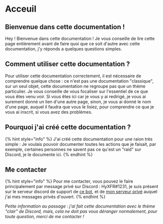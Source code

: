 # Acceuil

## Bienvenue dans cette documentation ! <a id="welcome"></a>

Hey ! Bienvenue dans cette documentation ! Je vous conseille de lire cette page entièrement avant de faire quoi que ce soit d'autre avec cette documentation, j'y réponds a quelques questions simples.

## Comment utiliser cette documentation ? <a id="how-use-this-doc"></a>

Pour utiliser cette documentation correctement, il est nécessaire de comprendre quelque chose : ce n'est pas une documentation "classique", sur un seul objet, cette documentation ne regroupe pas que un thème particulier. Je vous conseille de vous focaliser sur l'essentiel de ce que vous êtes venu voir. Si vous êtes ici car je vous y ai redirigé, je vous ai surement donné un lien d'une autre page, sinon, je vous ai donné le nom d'une page, auquel il faudra que vous le lisiez, pour comprendre ce que je vous ai inscrit, si vous avez des problèmes.

## Pourquoi j'ai créé cette documentation ? <a id="why-i-have-created-this"></a>

{% hint style="info" %}
J'ai créé cette documentation pour une raion très simple : Je voulais pouvoir documenter toutes les actions que je faisait, par exemple, certaines personnes ne savent pas ce qu'est un "raid" sur Discord, je le documente ici.
{% endhint %}

## Me contacter <a id="contact"></a>

{% hint style="info" %}
Pour me contacter, vous pouvez le faire principalement par message privé sur Discord : HyXFR\#1231, je suis présent sur le serveur discord de support de [ce bot](https://protect-bot.fr/), et de [mon serveur privé](https://discord.gg/R8T4vWnM2V) auquel j'ai mes messages privés d'ouvert.
{% endhint %}

_Petite information au passage : j'ai fait cette documentation avec le thème "clair" de Discord, mais, cela ne doit pas vous déranger normalement, pour toute question, merci de me contacter !_

